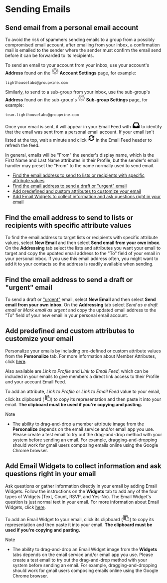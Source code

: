 # Sending Emails


<span id="gv-3send-2sendInbox"></span>
## Send email from a personal email account

<span class=highlight>
  
To avoid the risk of spammers sending emails to a group from a possibly compromised email account, after emailing from your inbox, a confirmation mail is emailed to the sender where the sender must confirm the email send before it can be forwarded to its recipients.

</span> <!-- highlight -->

To send an email to your account from your inbox, use your account's **Address** found on the <img src="/docimages/transparent-gear-icon.png" height="22"> **Account Settings** page, for example:

```
lighthouselabs@groupvine.com
```

<span class="g4s sub"> 

Similarly, to send to a sub-group from your inbox, use the sub-group's **Address** found on the sub-group's 
<img src="/docimages/transparent-gear-icon.png" height="22"> **Sub-group Settings** page, for example:

```
team.lighthouselabs@groupvine.com
```

</span> <!-- g4s sub -->

Once your email is sent, it will appear in your Email Feed with <img src="/docimages/sent-from-inbox-icon.png" height="22"> to 
identify that the email was sent from a personal email account.  If your email isn't listed at the top, wait a minute and click <img src="/docimages/refresh-feed-icon.png" width="22"> in the Email Feed header to 
refresh the feed.

In general, emails will be "From" the sender's display name, which is the
First Name and Last Name attributes in their Profile, but the sender's email handler may preset the "From" to 
the name normally used to send email.

* [Find the email address to send to lists or recipients with specific attribute values](#gv-3send-2sendInbox-listattraddr)
* [Find the email address to send a draft or "urgent" email](#gv-3send-2sendInbox-drafturgentaddr)
* [Add predefined and custom attributes to customize your email](#gv-3send-2sendInbox-useattrs)
* [Add Email Widgets to collect information and ask questions right in your email](#gv-3send-2sendInbox-useews)


<span id="gv-3send-2sendInbox-listattraddr"></span>
## Find the email address to send to lists or recipients with specific attribute values

To find the email address to target lists or recipients with specific attribute values, select **New Email** and then select **Send email from 
your own inbox**.  On the **Addressing** tab select the lists and attributes you want your email to target and copy the updated email 
address to the "To" field of your email in your personal inbox.  If you use this email address often, you might want to add it to your contacts so the address is readily available when sending.

<span id="gv-3send-2sendInbox-drafturgentaddr"></span>
## Find the email address to send a draft or "urgent" email

To send a draft or ["urgent"](/3-send/3-sendTexts.md?[LINK-QARGS-DOC]#gv-2members-3sendTexts) email, 
select **New Email** and then select **Send email from your own inbox**.  On the **Addressing** tab select *Send as a draft email* 
or *Mark email as urgent* and copy the updated email address to the "To" field of your new email in your personal email account.  

<span id="gv-3send-2sendInbox-useattrs"></span>
## Add predefined and custom attributes to customize your email

Personalize your emails by including pre-defined or custom attribute values from the **Personalize** tab.  For more information about Member Attributes,
click [here](/2-members/4-membersattributes.md?[LINK-QARGS-DOC]#gv-2members-4membersattributes).  

Also available are *Link to Profile* and *Link to Email Feed*, which can be included in your emails to give members a direct link access to their Profile and your account Email Feed.

<span class=highlight>
  
To add an attribute, *Link to Profile* or *Link to Email Feed* value to your email, click its clipboard (<img src="/docimages/clipboard-icon.png" width="22">) to copy its representation and then paste it into your email.  **The clipboard must be used if you're copying and pasting.**

</span> <!-- highlight -->

Note

* The ability to drag-and-drop a member attribute image 
from the **Personalize** depends on the email service 
and/or email app you use.  Please create a test email to try out the drag-and-drop 
method with your system before sending an email. For example, dragging-and-dropping should 
work for gmail users composing emails online using the 
Google Chrome browser.

<span id="gv-3send-2sendInbox-useews"></span>
## Add Email Widgets to collect information and ask questions right in your email

Ask questions or gather information directly in your email by adding Email Widgets.  Follow 
the instructions on the **Widgets** tab to add any of the four types of Widgets
(Text, Count, RSVP, and Yes-No).  The Email Widget's question is just normal text in your email.  For more information about Email Widgets,
click [here](/5-widgets/1-ewIntro.md?[LINK-QARGS-DOC]).

<span class=highlight>
  
To add an Email Widget to your email, click its clipboard (<img src="/docimages/clipboard-icon.png" width="22">) to copy its representation and then paste it into your email.  **The clipboard must be used if you're copying and pasting.**

</span> <!-- highlight -->

Note

* The ability to drag-and-drop an Email Widget image 
from the **Widgets** tabs depends on the email service 
and/or email app you use.  Please create a test email to try out the drag-and-drop 
method with your system before sending an email. For example, dragging-and-dropping should 
work for gmail users composing emails online using the 
Google Chrome browser.
